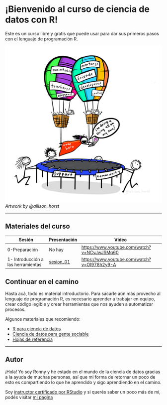 
<!-- README.md is generated from README.Rmd. Please edit that file -->

# ¡Bienvenido al curso de ciencia de datos con R!

<!-- badges: start -->
<!-- badges: end -->

Este es un curso libre y gratis que puede usar para dar sus primeros
pasos con el lenguaje de programación R.

![Artwork by @allison\_horst](img/code_hero.jpg) *Artwork by
@allison\_horst*

------------------------------------------------------------------------

## Materiales del curso

| Sesión                             | Presentación                                                                                                                                                             | Video                                         |
|------------------------------------|--------------------------------------------------------------------------------------------------------------------------------------------------------------------------|-----------------------------------------------|
| 0-Preparación                      | No hay                                                                                                                                                                   | <https://www.youtube.com/watch?v=NCvJwJSMq60> |
| 1- Introducción a las herramientas | [sesion\_01](https://github.com/ronnyhdez/curso_ciencia_datos_r/blob/main/presentaciones/Introducci%C3%B3n%20al%20an%C3%A1lisis%20y%20manejo%20de%20datos%20con%20R.pdf) | <https://www.youtube.com/watch?v=OI978h2y9-A> |

## Continuar en el camino

Hasta acá, todo es material introductorio. Para sacarle aún más provecho
al lenguaje de programación R, es necesario aprender a trabajar en
equipo, crear código legible y crear herramientas que nos ayuden a
automatizar procesos.

Algunos materiales que recomiendo:

-   [R para ciencia de datos](https://es.r4ds.hadley.nz/)
-   [Ciencia de datos para gente
    sociable](https://bitsandbricks.github.io/ciencia_de_datos_gente_sociable/)
-   [Hojas de
    referencia](https://www.rstudio.com/resources/cheatsheets/)

------------------------------------------------------------------------

## Autor

¡Hola! Yo soy Ronny y he estado en el mundo de la ciencia de datos
gracias a la ayuda de muchas personas, así que mi forma de retornar un
poco de esto es compartiendo lo que he aprendido y sigo aprendiendo en
el camino.

Soy [instructor certificado por
RStudio](https://education.rstudio.com/trainers/people/hernandez+ronny/)
y si querés saber un poco más de mí, podés visitar [mi
página](http://ronnyhdez.rbind.io/)
